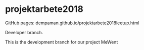 # projektarbete2018

GitHub pages: dempaman.github.io/projektarbete2018leetup.html

Developer branch.

This is the development branch for our project MeWent
